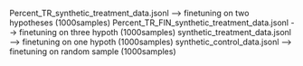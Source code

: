 Percent_TR_synthetic_treatment_data.jsonl --> finetuning on two hypotheses (1000samples)
Percent_TR_FIN_synthetic_treatment_data.jsonl --> finetuning on three hypoth (1000samples)
synthetic_treatment_data.jsonl --> finetuning on one hypoth (1000samples)
synthetic_control_data.jsonl --> finetuning on random sample (1000samples)
